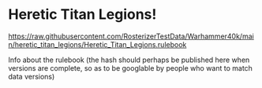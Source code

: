 # Heretic Titan Legions!

https://raw.githubusercontent.com/RosterizerTestData/Warhammer40k/main/heretic_titan_legions/Heretic_Titan_Legions.rulebook

Info about the rulebook (the hash should perhaps be published here when versions are complete, so as to be googlable by people who want to match data versions)
